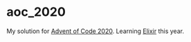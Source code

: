 # aoc_2020

My solution for [Advent of Code 2020](https://adventofcode.com/2020). Learning [Elixir](https://elixir-lang.org/) this year. 
